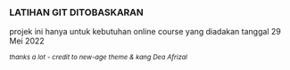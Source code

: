 ### LATIHAN GIT DITOBASKARAN

<p>projek ini hanya untuk kebutuhan online course yang diadakan tanggal 29 Mei 2022</p>
<small><i>thanks a lot - credit to new-age theme & kang Dea Afrizal</i></small>